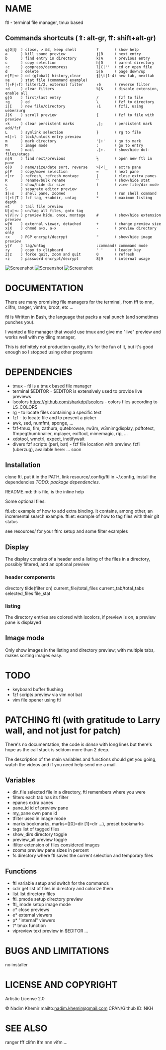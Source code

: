 # NAME

ftl - terminal file manager, tmux based

## Commands shortcuts (⇑: alt-gr, ⇈: shift+alt-gr)
```
q|Q|@  ) close, > &3, keep shell         ?       ) show help
a      ) kill sound preview              j|B     ) next entry
b      ) find entry in directory         k|A     ) previous entry
c      ) copy selection                  h|D     ) parent directory
⇑c     ) compress/decompress             l|C|''  ) cd or open file
d      ) delete                          5|6     ) page down/up
e|E|⇑e ) cd (global) history,clear       §|\t|1-4) new tab, nexttab
⇈e     ) stat file (commmand example)
f|⇑F|⇑f) filter1/2, external filter      ⇑6      ) reverse filter
⇑d     ) clear filters                   %|&     ) disable extension, enable all
g|G    ) first/last entry                /       ) fzf to file
⇑g     ) cd                              \       ) fzf to directory
i|I    ) new file/directory              ⇑i      ) fzfi, using ueberzurg
J|K    ) scroll preview                  {       ) fzf to file with preview
⇑k     ) clear persistent marks          ,|;     ) persistent mark add/fzf
L      ) symlink selection               }       ) rg to file
⇈l|⇑l  ) lock/unlock entry preview
m      ) mark directory                  '|⇑'    ) go to mark
M      ) image mode                      :       ) go to entry
⇑m     ) mail                            .|⇑.    ) show/hide dot-files/etags
n|N    ) find next/previous              ½       ) open new ftl in pane
o|O    ) name/size/date sort, reverse    >|<|_   ) extra pane
p|P    ) copy/move selection             =       ) next pane
r|⇑r   ) refresh, refresh montage        |       ) close extra panes
R      ) rename/bulk rename              ^       ) show/hide stat
s      ) show/hide dir size              )       ) view file/dir mode
S      ) separate editor preview          
$|⇑s   ) shell pane, zoomed              !       ) run shell command
t|⇑t|T ) fzf tag, +subdir, untag         *       ) maximum listing depth
⇈t     ) tail file preview
U|u|⇑u ) un/tag all files, goto tag
v|V|⇑v ) preview hide, once, montage     #       ) show/hide extension preview
w|W    ) external viewer, detached       +       ) change preview size
x|X    ) chmod a+x, a-x                  -       ) preview directory only
⇑x     ) PGP encrypt/decrypt             "       ) show/hide image preview
y|Y    ) tag/untag                       :command) commmand mode 
⇑y     ) copy to clipboard               ' '     ) leader key
Z|z    ) force quit, zoom and quit       0       ) refresh
⇑z     ) password encrypt/decrypt        8|9     ) internal usage

```

![Screenshot](https://raw.github.com/nkh/ftl/master/screenshots/ftl.png)
![Screenshot](https://raw.github.com/nkh/ftl/master/screenshots/image_preview.png)
![Screenshot](https://raw.github.com/nkh/ftl/master/screenshots/tiled.png)

# DOCUMENTATION

There are many promising file managers for the terminal, from fff to nnn, clifm, ranger, vimfm, broot, etc ... 

ftl is Written in Bash, the language that packs a real punch (and sometimes punches you).

I wanted a file manager that would use tmux and give me "live" preview and works well with my tiling manager,

This is definitely not production quality, it's for the fun of it, but it's good enough so I stopped using other programs

# DEPENDENCIES

- tmux     - ftl is a tmux based file manager
- terminal $EDITOR - $EDITOR is extensively used to provide live previews
- lscolors <https://github.com/sharkdp/lscolors> - colors files according to LS_COLORS
- rg       - to locate files containing a specific text
- fzf      - to locate file and to present a picker
- awk, sed, numfmt, sponge, ...
- fzf-tmux, fim, zathura, qutebrowse, rw3m, w3mimgdisplay, pdftotext, ffmpegthumbnailer, mplayer, exiftool, mimemagic, rip, ...
- xdotool, wmctrl, expect, inotifywait
- divers fzf scripts (perl, bat) - fzf file location with preview, fzfi (uberzug), available here: ... soon

## Installation

clone ftl, put it in the PATH, link resource/.config/ftl in ~/.config, install the dependencies *TODO: package dependencies*.

README.md: this file, is the inline help

Some optional files:

ftl.eb: example of how to add extra binding. It contains, among other, an incremental search example.
ftl.et: example of how to tag files with their git status

see resources/ for your ftlrc setup and some filter examples

## Display

The display consists of a header and a listing of the files in a directory, possibly filtered, and an optional preview

### header components

directory tilde(filter on) current_file/total_files current_tab/total_tabs selected_files file_stat

### listing

The directory entries are colored with lscolors, if preview is on, a preview pane is displayed

## Image mode

Only show images in the listing and directory preview; with multiple tabs, makes sorting images easy.

# TODO

- keyboard buffer flushing
- fzf scripts preview via vim not bat
- vim file opener using ftl
 
# PATCHING ftl (with gratitude to Larry wall, and not just for patch)

There's no documentation, the code is *dense* with long lines but there's hope as
the call stack is seldom more than 2 deep.

The description of the main variables and functions should get you going, watch the
videos and if you need help send me a mail.

## Variables

- dir_file    selected file in a directory, ftl remembers where you were
- filters     each tab has its filter
- epanes      extra panes 
- pane_id     id of preview pane
- my_pane     own pane id
- tfilter     used in image mode
- marks       bookmarks, marks=([0]=dir [1]=dir ...), preset bookmarks
- tags        list of tagged files
- show_dirs   directory toggle
- preview_all preview toggle
- ifilter     extension of files considered images
- zooms       preview pane sizes in percent
- fs          directory where ftl saves the current selection and temporary files

## Functions

- ftl       variable setup and switch for the commands
- cdir      get list of files in directory and colorize them
- list      list directory files
- ftl_pmode setup directory preview
- ftl_imode setup image mode
- c*        close previews
- e*        external viewers
- p*        "internal" viewers
- t*        tmux function
- vipreview text preview in $EDITOR
...

# BUGS AND LIMITATIONS

no installer

# LICENSE AND COPYRIGHT

Artistic License 2.0

© Nadim Khemir
mailto:nadim.khemir@gmail.com
CPAN/Github ID: NKH

# SEE ALSO

ranger
fff
clifm
lfm
nnn
vifm
...

